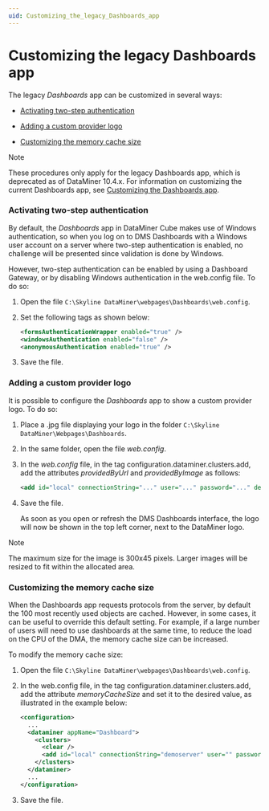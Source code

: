 ```yaml
---
uid: Customizing_the_legacy_Dashboards_app
---
```


# Customizing the legacy Dashboards app

The legacy *Dashboards* app can be customized in several ways:

- [Activating two-step authentication](#activating-two-step-authentication)

- [Adding a custom provider logo](#adding-a-custom-provider-logo)

- [Customizing the memory cache size](#customizing-the-memory-cache-size)

> [!NOTE]
> These procedures only apply for the legacy Dashboards app, which is deprecated as of DataMiner 10.4.x. For information on customizing the current Dashboards app, see [Customizing the Dashboards app](xref:Customizing_the_Dashboards_app).

### Activating two-step authentication

By default, the *Dashboards* app in DataMiner Cube makes use of Windows authentication, so when you log on to DMS Dashboards with a Windows user account on a server where two-step authentication is enabled, no challenge will be presented since validation is done by Windows.

However, two-step authentication can be enabled by using a Dashboard Gateway, or by disabling Windows authentication in the web.config file. To do so:

1. Open the file `C:\Skyline DataMiner\webpages\Dashboards\web.config`.

1. Set the following tags as shown below:

   ```xml
   <formsAuthenticationWrapper enabled="true" />
   <windowsAuthentication enabled="false" />
   <anonymousAuthentication enabled="true" />
   ```

1. Save the file.

### Adding a custom provider logo

It is possible to configure the *Dashboards* app to show a custom provider logo. To do so:

1. Place a .jpg file displaying your logo in the folder `C:\Skyline DataMiner\Webpages\Dashboards`.

1. In the same folder, open the file *web.config*.

1. In the *web.config* file, in the tag configuration.dataminer.clusters.add, add the attributes *providedByUrl* and *providedByImage* as follows:

   ```xml
   <add id="local" connectionString="..." user="..." password="..." description="..." providedByUrl="http://provider/" providedByImage="image.jpg"/>
   ```

1. Save the file.

   As soon as you open or refresh the DMS Dashboards interface, the logo will now be shown in the top left corner, next to the DataMiner logo.

> [!NOTE]
> The maximum size for the image is 300x45 pixels. Larger images will be resized to fit within the allocated area.

### Customizing the memory cache size

When the Dashboards app requests protocols from the server, by default the 100 most recently used objects are cached. However, in some cases, it can be useful to override this default setting. For example, if a large number of users will need to use dashboards at the same time, to reduce the load on the CPU of the DMA, the memory cache size can be increased.

To modify the memory cache size:

1. Open the file `C:\Skyline DataMiner\webpages\Dashboards\web.config`.

1. In the web.config file, in the tag configuration.dataminer.clusters.add, add the attribute *memoryCacheSize* and set it to the desired value, as illustrated in the example below:

   ```xml
   <configuration>
     ...
     <dataminer appName="Dashboard">
       <clusters>
         <clear />
         <add id="local" connectionString="demoserver" user="" password="" description="Demo DataMiner" memoryCacheSize="500" />
       </clusters>
     </dataminer>
     ...
   </configuration>
   ```

1. Save the file.
